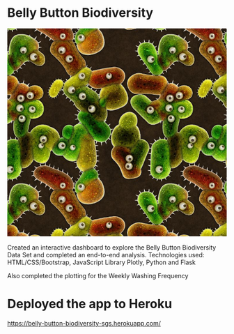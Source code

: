 # Belly Button Biodiversity

![Bacteria by filterforge.com](Images/bacteria_by_filterforgedotcom.jpg)

Created an interactive dashboard to explore the Belly Button Biodiversity Data Set and completed an end-to-end
analysis. Technologies used: HTML/CSS/Bootstrap, JavaScript Library Plotly, Python and Flask

Also completed the plotting for the Weekly Washing Frequency

# Deployed the app to Heroku
https://belly-button-biodiversity-sgs.herokuapp.com/
